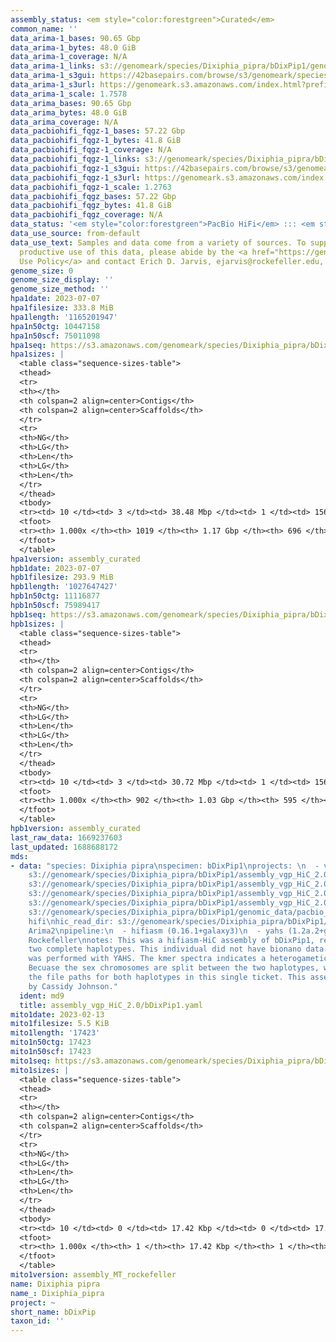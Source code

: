 ```yaml
---
assembly_status: <em style="color:forestgreen">Curated</em>
common_name: ''
data_arima-1_bases: 90.65 Gbp
data_arima-1_bytes: 48.0 GiB
data_arima-1_coverage: N/A
data_arima-1_links: s3://genomeark/species/Dixiphia_pipra/bDixPip1/genomic_data/arima/<br>
data_arima-1_s3gui: https://42basepairs.com/browse/s3/genomeark/species/Dixiphia_pipra/bDixPip1/genomic_data/arima/
data_arima-1_s3url: https://genomeark.s3.amazonaws.com/index.html?prefix=species/Dixiphia_pipra/bDixPip1/genomic_data/arima/
data_arima-1_scale: 1.7578
data_arima_bases: 90.65 Gbp
data_arima_bytes: 48.0 GiB
data_arima_coverage: N/A
data_pacbiohifi_fqgz-1_bases: 57.22 Gbp
data_pacbiohifi_fqgz-1_bytes: 41.8 GiB
data_pacbiohifi_fqgz-1_coverage: N/A
data_pacbiohifi_fqgz-1_links: s3://genomeark/species/Dixiphia_pipra/bDixPip1/genomic_data/pacbio_hifi/<br>
data_pacbiohifi_fqgz-1_s3gui: https://42basepairs.com/browse/s3/genomeark/species/Dixiphia_pipra/bDixPip1/genomic_data/pacbio_hifi/
data_pacbiohifi_fqgz-1_s3url: https://genomeark.s3.amazonaws.com/index.html?prefix=species/Dixiphia_pipra/bDixPip1/genomic_data/pacbio_hifi/
data_pacbiohifi_fqgz-1_scale: 1.2763
data_pacbiohifi_fqgz_bases: 57.22 Gbp
data_pacbiohifi_fqgz_bytes: 41.8 GiB
data_pacbiohifi_fqgz_coverage: N/A
data_status: '<em style="color:forestgreen">PacBio HiFi</em> ::: <em style="color:forestgreen">Arima</em>'
data_use_source: from-default
data_use_text: Samples and data come from a variety of sources. To support fair and
  productive use of this data, please abide by the <a href="https://genome10k.soe.ucsc.edu/data-use-policies/">Data
  Use Policy</a> and contact Erich D. Jarvis, ejarvis@rockefeller.edu, with any questions.
genome_size: 0
genome_size_display: ''
genome_size_method: ''
hpa1date: 2023-07-07
hpa1filesize: 333.8 MiB
hpa1length: '1165201947'
hpa1n50ctg: 10447158
hpa1n50scf: 75011098
hpa1seq: https://s3.amazonaws.com/genomeark/species/Dixiphia_pipra/bDixPip1/assembly_curated/bDixPip1.hap1.cur.20230707.fasta.gz
hpa1sizes: |
  <table class="sequence-sizes-table">
  <thead>
  <tr>
  <th></th>
  <th colspan=2 align=center>Contigs</th>
  <th colspan=2 align=center>Scaffolds</th>
  </tr>
  <tr>
  <th>NG</th>
  <th>LG</th>
  <th>Len</th>
  <th>LG</th>
  <th>Len</th>
  </tr>
  </thead>
  <tbody>
  <tr><td> 10 </td><td> 3 </td><td> 38.48 Mbp </td><td> 1 </td><td> 156.03 Mbp </td></tr><tr><td> 20 </td><td> 9 </td><td> 19.71 Mbp </td><td> 2 </td><td> 119.61 Mbp </td></tr><tr><td> 30 </td><td> 15 </td><td> 16.98 Mbp </td><td> 3 </td><td> 116.97 Mbp </td></tr><tr><td> 40 </td><td> 22 </td><td> 14.54 Mbp </td><td> 4 </td><td> 76.48 Mbp </td></tr><tr style="background-color:#cccccc;"><td> 50 </td><td> 32 </td><td style="background-color:#88ff88;"> 10.45 Mbp </td><td> 6 </td><td style="background-color:#88ff88;"> 75.01 Mbp </td></tr><tr><td> 60 </td><td> 44 </td><td> 7.54 Mbp </td><td> 8 </td><td> 65.73 Mbp </td></tr><tr><td> 70 </td><td> 62 </td><td> 5.56 Mbp </td><td> 10 </td><td> 37.70 Mbp </td></tr><tr><td> 80 </td><td> 91 </td><td> 3.09 Mbp </td><td> 15 </td><td> 21.40 Mbp </td></tr><tr><td> 90 </td><td> 148 </td><td> 1.28 Mbp </td><td> 21 </td><td> 12.86 Mbp </td></tr><tr><td> 100 </td><td> 1019 </td><td> 1.00 Kbp </td><td> 696 </td><td> 1.00 Kbp </td></tr></tbody>
  <tfoot>
  <tr><th> 1.000x </th><th> 1019 </th><th> 1.17 Gbp </th><th> 696 </th><th> 1.17 Gbp </th></tr>
  </tfoot>
  </table>
hpa1version: assembly_curated
hpb1date: 2023-07-07
hpb1filesize: 293.9 MiB
hpb1length: '1027647427'
hpb1n50ctg: 11116877
hpb1n50scf: 75989417
hpb1seq: https://s3.amazonaws.com/genomeark/species/Dixiphia_pipra/bDixPip1/assembly_curated/bDixPip1.hap2.cur.20230707.fasta.gz
hpb1sizes: |
  <table class="sequence-sizes-table">
  <thead>
  <tr>
  <th></th>
  <th colspan=2 align=center>Contigs</th>
  <th colspan=2 align=center>Scaffolds</th>
  </tr>
  <tr>
  <th>NG</th>
  <th>LG</th>
  <th>Len</th>
  <th>LG</th>
  <th>Len</th>
  </tr>
  </thead>
  <tbody>
  <tr><td> 10 </td><td> 3 </td><td> 30.72 Mbp </td><td> 1 </td><td> 156.44 Mbp </td></tr><tr><td> 20 </td><td> 7 </td><td> 20.33 Mbp </td><td> 2 </td><td> 120.04 Mbp </td></tr><tr><td> 30 </td><td> 13 </td><td> 17.57 Mbp </td><td> 3 </td><td> 117.35 Mbp </td></tr><tr><td> 40 </td><td> 19 </td><td> 14.40 Mbp </td><td> 4 </td><td> 76.19 Mbp </td></tr><tr style="background-color:#cccccc;"><td> 50 </td><td> 28 </td><td style="background-color:#88ff88;"> 11.12 Mbp </td><td> 5 </td><td style="background-color:#88ff88;"> 75.99 Mbp </td></tr><tr><td> 60 </td><td> 39 </td><td> 7.20 Mbp </td><td> 7 </td><td> 40.39 Mbp </td></tr><tr><td> 70 </td><td> 56 </td><td> 4.83 Mbp </td><td> 9 </td><td> 31.95 Mbp </td></tr><tr><td> 80 </td><td> 82 </td><td> 3.27 Mbp </td><td> 14 </td><td> 21.07 Mbp </td></tr><tr><td> 90 </td><td> 127 </td><td> 1.38 Mbp </td><td> 20 </td><td> 11.87 Mbp </td></tr><tr><td> 100 </td><td> 902 </td><td> 1.00 Kbp </td><td> 595 </td><td> 1.00 Kbp </td></tr></tbody>
  <tfoot>
  <tr><th> 1.000x </th><th> 902 </th><th> 1.03 Gbp </th><th> 595 </th><th> 1.03 Gbp </th></tr>
  </tfoot>
  </table>
hpb1version: assembly_curated
last_raw_data: 1669237603
last_updated: 1688688172
mds:
- data: "species: Dixiphia pipra\nspecimen: bDixPip1\nprojects: \n  - vgp\nhap1: s3://genomeark/species/Dixiphia_pipra/bDixPip1/assembly_vgp_HiC_2.0/bDixPip1.HiC.hap1.20221214.fasta.gz\nhap2:
    s3://genomeark/species/Dixiphia_pipra/bDixPip1/assembly_vgp_HiC_2.0/bDixPip1.HiC.hap2.20221214.fasta.gz\npretext_hap1:
    s3://genomeark/species/Dixiphia_pipra/bDixPip1/assembly_vgp_HiC_2.0/evaluation/hap1/pretext/bDixPip1_hap1__s2_heatmap.pretext\npretext_hap2:
    s3://genomeark/species/Dixiphia_pipra/bDixPip1/assembly_vgp_HiC_2.0/evaluation/hap2/pretext/bDixPip1_hap2__s2_heatmap.pretext\nkmer_spectra_img:
    s3://genomeark/species/Dixiphia_pipra/bDixPip1/assembly_vgp_HiC_2.0/evaluation/merqury/bDixPip1_png/\npacbio_read_dir:
    s3://genomeark/species/Dixiphia_pipra/bDixPip1/genomic_data/pacbio_hifi/\npacbio_read_type:
    hifi\nhic_read_dir: s3://genomeark/species/Dixiphia_pipra/bDixPip1/genomic_data/arima/\nhic_kit:
    Arima2\npipeline:\n  - hifiasm (0.16.1+galaxy3)\n  - yahs (1.2a.2+galaxy1)\nassembled_by_group:
    Rockefeller\nnotes: This was a hifiasm-HiC assembly of bDixPip1, resulting in
    two complete haplotypes. This individual did not have bionano data. HiC scaffolding
    was performed with YAHS. The kmer spectra indicates a heterogametic specimen.
    Becuase the sex chromosomes are split between the two haplotypes, we are including
    the file paths for both haplotypes in this single ticket. This assembly was done
    by Cassidy Johnson."
  ident: md9
  title: assembly_vgp_HiC_2.0/bDixPip1.yaml
mito1date: 2023-02-13
mito1filesize: 5.5 KiB
mito1length: '17423'
mito1n50ctg: 17423
mito1n50scf: 17423
mito1seq: https://s3.amazonaws.com/genomeark/species/Dixiphia_pipra/bDixPip1/assembly_MT_rockefeller/bDixPip1.MT.20230213.fasta.gz
mito1sizes: |
  <table class="sequence-sizes-table">
  <thead>
  <tr>
  <th></th>
  <th colspan=2 align=center>Contigs</th>
  <th colspan=2 align=center>Scaffolds</th>
  </tr>
  <tr>
  <th>NG</th>
  <th>LG</th>
  <th>Len</th>
  <th>LG</th>
  <th>Len</th>
  </tr>
  </thead>
  <tbody>
  <tr><td> 10 </td><td> 0 </td><td> 17.42 Kbp </td><td> 0 </td><td> 17.42 Kbp </td></tr><tr><td> 20 </td><td> 0 </td><td> 17.42 Kbp </td><td> 0 </td><td> 17.42 Kbp </td></tr><tr><td> 30 </td><td> 0 </td><td> 17.42 Kbp </td><td> 0 </td><td> 17.42 Kbp </td></tr><tr><td> 40 </td><td> 0 </td><td> 17.42 Kbp </td><td> 0 </td><td> 17.42 Kbp </td></tr><tr style="background-color:#cccccc;"><td> 50 </td><td> 0 </td><td style="background-color:#ff8888;"> 17.42 Kbp </td><td> 0 </td><td style="background-color:#ff8888;"> 17.42 Kbp </td></tr><tr><td> 60 </td><td> 0 </td><td> 17.42 Kbp </td><td> 0 </td><td> 17.42 Kbp </td></tr><tr><td> 70 </td><td> 0 </td><td> 17.42 Kbp </td><td> 0 </td><td> 17.42 Kbp </td></tr><tr><td> 80 </td><td> 0 </td><td> 17.42 Kbp </td><td> 0 </td><td> 17.42 Kbp </td></tr><tr><td> 90 </td><td> 0 </td><td> 17.42 Kbp </td><td> 0 </td><td> 17.42 Kbp </td></tr><tr><td> 100 </td><td> 0 </td><td> 17.42 Kbp </td><td> 0 </td><td> 17.42 Kbp </td></tr></tbody>
  <tfoot>
  <tr><th> 1.000x </th><th> 1 </th><th> 17.42 Kbp </th><th> 1 </th><th> 17.42 Kbp </th></tr>
  </tfoot>
  </table>
mito1version: assembly_MT_rockefeller
name: Dixiphia pipra
name_: Dixiphia_pipra
project: ~
short_name: bDixPip
taxon_id: ''
---
```

